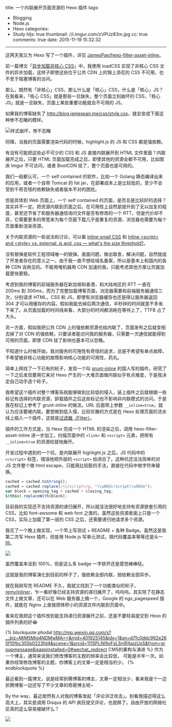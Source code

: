 title: 一个内联展开页面资源的 Hexo 插件
tags:
  - Blogging
  - Node.js
  - Hexo
categories:
  - Study
hljs: true
thumbnail: //i.imgur.com/zVPUz83m.jpg
cc: true
comments: true
date: 2015-11-19 15:32:32
---

这两天我又为 Hexo 写了一个插件，详见 [JamesPan/hexo-filter-asset-inline][4]。

前一篇博文「[异步加载非核心 CSS][1]」中，我使用 loadCSS 实现了非核心 CSS 文件的异步加载，这样子即使这些位于公共 CDN 上的锦上添花的 CSS 不可用，也不至于阻塞博客的访问。

那么，既然有「非核心」CSS，那么什么是「核心」CSS，什么是「核心」JS？在我看来，「核心 CSS」就是那些一旦缺失，整个页面立刻崩坏的 CSS，「核心 JS」就是一旦缺失，页面上某些重要功能就会不可用的 JS。

<!-- more --><!-- indicate-the-source -->

如果我的博客缺失了 <http://blog.jamespan.me/css/style.css>，就会变成下面这种惨不忍睹的模样。

![样式崩坏，惨不忍睹](//i.imgur.com/PMojwhI.png)

同理，当我的页面需要渲染代码的时候，highlight.js 的 JS 和 CSS 都是强依赖。

有没有可能把这些必不可少的 CSS 和 JS 直接内联展开到 HTML 文件里面？内联展开之后，只要 HTML 页面加载完成之后，即使其他的资源全都不可用，比如图床 Imgur 不可访问，或者 BootCDN 挂了，整个页面也是可用的。

我们一般都认可，一个 self contained 的软件，比如一个 Golang 静态编译出来的应用，或者一个自带 Tomcat 的 fat jar，在部署成本上是比较低的，至少不会受到千奇百怪的依赖缺失或者版本不对的困扰。

但是具体到 Web 页面上，一个 self contained 的页面，是否总是比较好的选择？其实并不一定。把资源内联到页面之后，在可用性上自然是提升到了无以加复的程度，甚至还节省了和服务器通信询问文件是否有修改的一个 RTT，但是代价却不菲，它需要更多的带宽来为每个页面下载几乎是重复的资源，浏览器也需要为每个页面重新渲染资源。

关于内联资源的一些说法和讨论，可以看 [Inline small CSS][2] 和 [Inline \<script\> and \<style\> vs. external .js and .css — what's the size threshold?][3]。

没有银弹是软件工程领域唯一的银弹。直面问题，做出取舍，解决问题，自然就成了开发者存在的意义之一。由于我一直不想给域名备案，所以是基本上和国内的各种 CDN 说再见的。不能用堆机器用 CDN 加速的我，只能考虑其他方案让页面加载更快更稳。

考虑到我的博客的前端服务器在新加坡和香港，和大陆地区的 RTT 一直在 200ms 到 300ms，而为了完整加载博客页面，浏览器需要和前端服务器通信三次，分别请求 HTML，CSS 和 JS，即使有浏览器缓存也还是得让服务器返回 304 才可以用缓存的内容。假如我能去掉后两次通信，半秒钟的时间就差不多省下来了。从页面加载的时间线来看，大部分的时间都消耗在等待上了，TTFB 占了大头。

另一方面，假如我把公共 CDN 上的强依赖资源也给内联了，页面发布之后就变相去掉了对 CDN 的强依赖，只要读者能访问我的服务器，只需要一次通信就能得到可用的页面，即使 CDN 挂了影响也基本可以忽略。

不知道什么时候开始，我对服务的可用性有奇怪的追求，总是不希望有单点故障，不希望被非核心功能的故障影响核心功能的可用性，药丸。

简单上网找了一下已有的轮子，发现一个叫 [grunt-inline][5] 的国人写的插件。研究了一下之后发现要用它来对 Hexo 产生的一大堆页面做内联似乎有点难度，于是我决定自己动手造个轮子。

我希望这个插件对整个博客系统能够做到比较低的侵入，装上插件之后就根据一些标记有选择的内联资源，卸载插件之后这些标记也不影响非内联模式的访问。于是我在标记上参考了 grunt-inline 的做法，URL 后面带上参数 `__inline=true`，就认为应该要被内联。要想做到低入侵，比较优雅的方式是在 Hexo 处理页面的流水线上插入一个插件，这就是[过滤器（Filter）][6]。

插件的工作方式是，当 Hexo 完成一个 HTML 的渲染之后，调用 hexo-filter-asset-inline 进一步加工，扫描页面中的 `<link>` 和 `<script>` 元素，把带有 `__inline=true` 的资源给就地展开。

开发过程中遇到的一个坑，是内联展开 highlight.js 之后，JS 代码中的 `</script>` 标签，错误地把外层的 `<script>` 给闭合了。这种坑还没法简单的对 JS 文件整个做 html escape，只能用比较脏的手法，直接在代码中做字符串替换。

```js
cached = cached.toString();
cached = cached.replace(/<\/script>/g, "\\u003c/script\\u003e");
var block = opening_tag + cached + closing_tag;
$(this).replaceWith(block);
```

目前我的实现还不支持资源的递归展开，所以就没法很好地支持有资源嵌套引用的 CSS，比如 font-awsome 和 web font 之类的，虽然这些资源表面上只是一个 CSS，实际上加载了第一层的 CSS 之后，还需要递归地请求多个资源。

我花了一个晚上做实现，一个早上写测试 + README + 各种 Badge。虽然这是我第二次写 Hexo 插件，但是用 Node.js 写单元测试，搞代码覆盖率等等还是头一回。

![](//i.imgur.com/zAMr7sH.png)

虽然覆盖率没到 100%，但是这么多 badge 一字排开还是感觉棒棒哒。

这就是我的博客演化到目前的样子了，强依赖全部内联，弱依赖全部异步。

就在我刚写完 README 不久，我就又找到了一个功能类似的轮子，[remy/inliner][7]，乍一看好像已经支持资源的递归展开了，呜呜呜。其实除了在静态文件上做文章，还可以在 Web 服务器上搞一个，Google 的 ngx_pagespeed 插件，就能在 Nginx 上直接把体积小的资源文件内联到页面中。

看来在我把这个插件改到能支持递归资源展开之前，还是不要轻易提交到 Hexo 的插件列表的好😂


{% blockquote phodal http://mp.weixin.qq.com/s?__biz=MjM5Mjg4NDMwMA==&mid=401925145&idx=1&sn=d7fc0ddc992e265f10fbc355b0223fd4&scene=1&srcid=1115PLNI9oFsLSnlRXajzUxS&from=groupmessage&isappinstalled=0#wechat_redirect CMS的重构与演进 %}
作为一个博主，通常来说我们修改博客的主题的频率会比较低， 可能是半年一次。如果你经常修改博客的主题，你博客上的文章一定是相当的少。
{% endblockquote %}

最近看到一篇博文，说是经常折腾博客的博主，文章一定相当少，看来我是个一边折腾博客一边还写了不少文章的奇葩博主呢~

By the way，最近居然有人对我的博客发起「评论洪泛攻击」。别看我描述得这么高大上，其实是调用 Disqus 的 API 疯狂提交评论，也是醉了。自由开放的网络社区真的这么容易被破坏么？

![](//i.imgur.com/DLNXoMt.png)

[1]: /2015/11/17/load-css-asynchronously/
[2]: https://varvy.com/pagespeed/inline-small-css.html
[3]: https://mathiasbynens.be/notes/inline-vs-separate-file
[4]: https://github.com/JamesPan/hexo-filter-asset-inline
[5]: https://github.com/chyingp/grunt-inline
[6]: https://hexo.io/zh-cn/api/filter.html
[7]: https://github.com/remy/inliner

